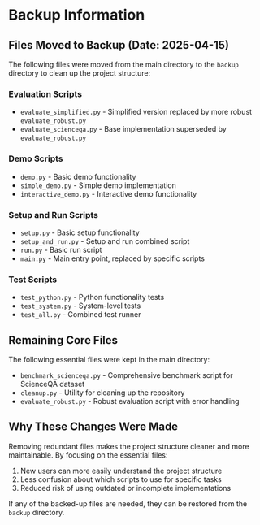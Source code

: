 # Backup Information

## Files Moved to Backup (Date: 2025-04-15)

The following files were moved from the main directory to the `backup` directory to clean up the project structure:

### Evaluation Scripts
- `evaluate_simplified.py` - Simplified version replaced by more robust `evaluate_robust.py`
- `evaluate_scienceqa.py` - Base implementation superseded by `evaluate_robust.py`

### Demo Scripts
- `demo.py` - Basic demo functionality
- `simple_demo.py` - Simple demo implementation
- `interactive_demo.py` - Interactive demo functionality

### Setup and Run Scripts
- `setup.py` - Basic setup functionality
- `setup_and_run.py` - Setup and run combined script
- `run.py` - Basic run script
- `main.py` - Main entry point, replaced by specific scripts

### Test Scripts
- `test_python.py` - Python functionality tests
- `test_system.py` - System-level tests
- `test_all.py` - Combined test runner

## Remaining Core Files

The following essential files were kept in the main directory:

- `benchmark_scienceqa.py` - Comprehensive benchmark script for ScienceQA dataset
- `cleanup.py` - Utility for cleaning up the repository
- `evaluate_robust.py` - Robust evaluation script with error handling

## Why These Changes Were Made

Removing redundant files makes the project structure cleaner and more maintainable. By focusing on the essential files:

1. New users can more easily understand the project structure
2. Less confusion about which scripts to use for specific tasks
3. Reduced risk of using outdated or incomplete implementations

If any of the backed-up files are needed, they can be restored from the `backup` directory. 